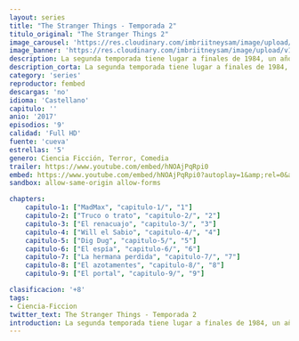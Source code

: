 ```yaml
---
layout: series
title: "The Stranger Things - Temporada 2"
titulo_original: "The Stranger Things 2"
image_carousel: 'https://res.cloudinary.com/imbriitneysam/image/upload/v1546469180/stranger2-poster-min.jpg'
image_banner: 'https://res.cloudinary.com/imbriitneysam/image/upload/v1546469181/stranger-2-banner-min.jpg'
description: La segunda temporada tiene lugar a finales de 1984, un año después de donde nos dejó la primera entrega. Con la investigación de los acontecimientos que causaron la desaparición de Will, el pueblo de Hawkins tratará por todo lo posible de volver a la normalidad tras unos meses de lo más convulsos. Además de la confirmación de que Eleven, el alabado personaje al que da vida Millie Bobby Brown, estará en los nuevos episodios, otra de las novedades será la incorporación de dos nuevos personajes, Max y Billie, que prometen poner patas arriba la aparente tranquilidad del vecindario.
description_corta: La segunda temporada tiene lugar a finales de 1984, un año después de donde nos dejó la primera entrega. Con la investigación de los acontecimientos que causaron la desaparición de Will, el pueblo de Hawkins tratará por todo lo posible de....
category: 'series'
reproductor: fembed
descargas: 'no'
idioma: 'Castellano'
capitulo: ''
anio: '2017'
episodios: '9'
calidad: 'Full HD'
fuente: 'cueva'
estrellas: '5'
genero: Ciencia Ficción, Terror, Comedia
trailer: https://www.youtube.com/embed/hNOAjPqRpi0
embed: https://www.youtube.com/embed/hNOAjPqRpi0?autoplay=1&amp;rel=0&amp;hd=1&border=0&wmode=opaque&enablejsapi=1&modestbranding=1&controls=1&showinfo=0
sandbox: allow-same-origin allow-forms 

chapters:
    capitulo-1: ["MadMax", "capitulo-1/", "1"]
    capitulo-2: ["Truco o trato", "capitulo-2/", "2"]
    capitulo-3: ["El renacuajo", "capitulo-3/", "3"]
    capitulo-4: ["Will el Sabio", "capitulo-4/", "4"]
    capitulo-5: ["Dig Dug", "capitulo-5/", "5"]
    capitulo-6: ["El espía", "capitulo-6/", "6"]
    capitulo-7: ["La hermana perdida", "capitulo-7/", "7"]
    capitulo-8: ["El azotamentes", "capitulo-8/", "8"]
    capitulo-9: ["El portal", "capitulo-9/", "9"]

clasificacion: '+8'
tags:
- Ciencia-Ficcion
twitter_text: The Stranger Things - Temporada 2
introduction: La segunda temporada tiene lugar a finales de 1984, un año después de donde nos dejó la primera entrega. Con la investigación de los acontecimientos que causaron la desaparición de Will, el pueblo de Hawkins tratará por todo lo posible de....
---
```












